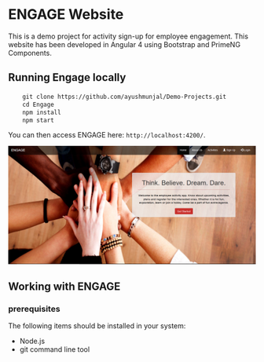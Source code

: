 # ENGAGE Website

This is a demo project for activity sign-up for employee engagement. This website has been developed in Angular 4 using Bootstrap and PrimeNG Components. 

## Running Engage locally

```
	git clone https://github.com/ayushmunjal/Demo-Projects.git
	cd Engage
	npm install
	npm start
```

You can then access ENGAGE here: `http://localhost:4200/`. 

![Home Page Image](src/assets/images/homePage.png)

## Working with ENGAGE

### prerequisites

The following items should be installed in your system:
* Node.js 
* git command line tool 

